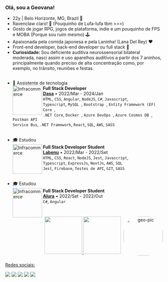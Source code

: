 ### Olá, sou a Geovana!
  - 22y | Belo Horizonte, MG, Brazil 📍
  - Ravenclaw claro! 💙 (Pouquinho de Lufa-lufa tbm >>>)
  - Gosto de jogar RPG, jogos de plataforma, indie e um pouquinho de FPS e MOBA (Porque sou ruim mesmo) 🕹
  - Apaixonada pela comida japonesa e pela Laninha! (Lana Del Rey) ♥
  - Front-end developer, back-end developer ou full stack 🎯
  - <strong> Curiosidade: </strong> Sou deficiente auditiva neurossensorial bilateral moderada, nasci assim e uso aparelhos auditivos a partir dos 7 aninhos, principalmente quando preciso de alta concentração como, por exemplo, no trânsito, reuniões e festas.

##

- 💼 Assistente de tecnologia
    <br>
    [<img align="left" height="94px" width="94px" alt="Infracommerce" src="https://cdn-images-1.medium.com/max/1200/1*MzTSWLSuHbztPm7tqukHaw.png"/>](https://www.dasa.com.br/)
    **Full Stack Developer** \
    [**Dasa**](https://www.dasa.com.br/) • 2022/Mar - 2024/Jan \
    `HTML`, `CSS`, `Angular`, `NodeJS`, `C#`, `Javascript`, \
    `Typescript`, `MySQL `, `Bootstrap `, `Entity Framework (EF) Core `, \
    `.NET Core`, `Docker `, `Azure DevOps `, `Azure Cosmos DB `, `Postman API ` \
    `Service Bus`, `.NET Framework`, `React`, `SQL`, `AWS`, `SASS` \
    </br>

- 🎓 Estudou 
    <br>
    [<img align="left" height="94px" width="94px" alt="Infracommerce" src="https://user-images.githubusercontent.com/73656973/135145144-b8572a6c-b44e-4337-9b83-bde7f21b9327.png"/>](https://www.labenu.com.br/)
    **Full Stack Developer Student** \
    [**Labenu**](https://www.labenu.com.br/) • 2022/Mar - 2022/Set \
    `HTML`, `CSS`, `React`, `NodeJS`, `Jest`, `Javascript`, \
    `Typescript`, `ExpressJs`, `NextJs`, `AWS`, `SQL ` \
    `Jest`, `Firebase`, `Testes de API`, `GIT`, `SASS` \
    <br/>
    
- 🎓 Estudou 
    <br>
    [<img align="left" height="94px" width="94px" alt="Infracommerce" src="https://avatars.githubusercontent.com/u/4975968?s=280&v=4"/>](https://www.alura.com.br/)
    **Full Stack Developer Student** \
    [**Alura**](https://www.alura.com.br/) • 2022/Set - 2022/Out \
    `C#`, `Angular ` \
    <br/>

###

<div align="center">
  <a href="https://github.com/geovanaolis">
  <img height="120em" src="https://github-readme-stats.vercel.app/api?username=geovanaolis&show_icons=true&theme=merko&include_all_commits=true&count_private=true"/>
  <img height="120em" src="https://github-readme-stats.vercel.app/api/top-langs/?username=geovanaolis&layout=compact&langs_count=7&theme=merko"/>
  <img align="right" alt="geo-pic" height="125" style="border-radius:50px;" src="https://user-images.githubusercontent.com/97990410/187721678-e407c634-f413-48c4-ac42-893a844ba832.png">
</div>
  
###
  
<div> 
  <p> Redes sociais: </p>
  <a href="https://instagram.com/geovanaolis" target="_blank"><img src="https://img.shields.io/badge/-Instagram-%23E4405F?style=for-the-badge&logo=instagram&logoColor=white" target="_blank"></a>
 	<a href="https://www.twitch.tv/quironixx" target="_blank"><img src="https://img.shields.io/badge/Twitch-9146FF?style=for-the-badge&logo=twitch&logoColor=white" target="_blank"></a>
  <a href = "https://outlook.live.com/mail/0/?actSwt=true"><img src="https://img.shields.io/badge/Microsoft_Outlook-0078D4?style=for-the-badge&logo=microsoft-outlook&logoColor=white" target="_blank"></a>
  <a href="https://www.linkedin.com/in/geovanaoliveria/" target="_blank"><img src="https://img.shields.io/badge/-LinkedIn-%230077B5?style=for-the-badge&logo=linkedin&logoColor=white" target="_blank"></a> 
  <a href="https://twitter.com/geovananix" target"_blank"><img src="https://img.shields.io/badge/Twitter-1DA1F2?style=for-the-badge&logo=twitter&logoColor=white" target="_blank"></a>
</div>
